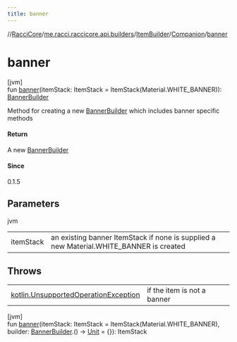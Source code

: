 ```yaml
---
title: banner
---
```

//[RacciCore](../../../../index.html)/[me.racci.raccicore.api.builders](../../index.html)/[ItemBuilder](../index.html)/[Companion](index.html)/[banner](banner.html)



# banner



[jvm]\
fun [banner](banner.html)(itemStack: ItemStack = ItemStack(Material.WHITE_BANNER)): [BannerBuilder](../../-banner-builder/index.html)



Method for creating a new [BannerBuilder](../../-banner-builder/index.html) which includes banner specific methods



#### Return



A new [BannerBuilder](../../-banner-builder/index.html)



#### Since



0.1.5



## Parameters


jvm

| | |
|---|---|
| itemStack | an existing banner ItemStack if none is supplied a new Material.WHITE_BANNER is created |



## Throws


| | |
|---|---|
| [kotlin.UnsupportedOperationException](https://kotlinlang.org/api/latest/jvm/stdlib/kotlin/-unsupported-operation-exception/index.html) | if the item is not a banner |




[jvm]\
fun [banner](banner.html)(itemStack: ItemStack = ItemStack(Material.WHITE_BANNER), builder: [BannerBuilder](../../-banner-builder/index.html).() -&gt; [Unit](https://kotlinlang.org/api/latest/jvm/stdlib/kotlin/-unit/index.html) = {}): ItemStack




